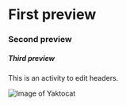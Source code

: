 # First preview
### Second preview
##### Third preview

This is an activity to edit headers.

![Image of Yaktocat](https://octodex.github.com/images/yaktocat.png)
